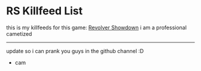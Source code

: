 # RS Killfeed List

this is my killfeeds for this game: [Revolver Showdown](https://www.roblox.com/games/79241166599204/Revolver-Showdown) i am a professional cametized

--------------------------------------------------------

update so i can prank you guys in the github channel :D 
  - cam
